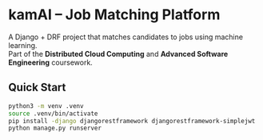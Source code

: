 # kamAI – Job Matching Platform

A Django + DRF project that matches candidates to jobs using machine learning.  
Part of the **Distributed Cloud Computing** and **Advanced Software Engineering** coursework.

## Quick Start
```bash
python3 -m venv .venv
source .venv/bin/activate
pip install -django djangorestframework djangorestframework-simplejwt
python manage.py runserver
